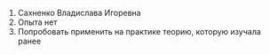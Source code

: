 1. Сахненко Владислава Игоревна
2. Опыта нет
3. Попробовать применить на практике теорию, которую изучала ранее